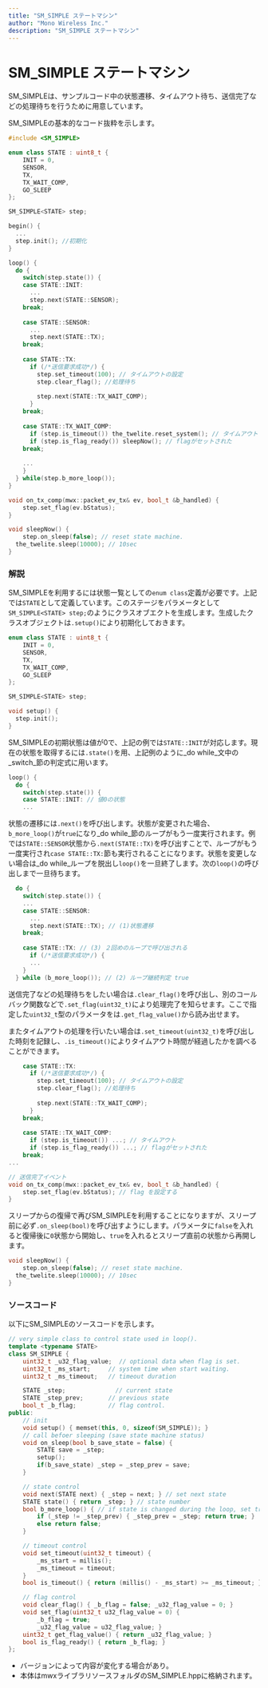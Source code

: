 ```yaml
---
title: "SM_SIMPLE ステートマシン"
author: "Mono Wireless Inc."
description: "SM_SIMPLE ステートマシン"
---
```


# SM\_SIMPLE ステートマシン

SM\_SIMPLEは、サンプルコード中の状態遷移、タイムアウト待ち、送信完了などの処理待ちを行うために用意しています。

SM\_SIMPLEの基本的なコード抜粋を示します。

```cpp
#include <SM_SIMPLE>

enum class STATE : uint8_t {
	INIT = 0,
	SENSOR,
	TX,
	TX_WAIT_COMP,
	GO_SLEEP
};

SM_SIMPLE<STATE> step;

begin() {
  ...
  step.init(); //初期化
}

loop() {
  do {
    switch(step.state()) {
    case STATE::INIT:
      ...
      step.next(STATE::SENSOR);
    break;
    
    case STATE::SENSOR:
      ...
      step.next(STATE::TX);
    break;
    
    case STATE::TX:
      if (/*送信要求成功*/) {
        step.set_timeout(100); // タイムアウトの設定
        step.clear_flag(); //処理待ち
          
        step.next(STATE::TX_WAIT_COMP);
      }
    break;
    
    case STATE::TX_WAIT_COMP:
      if (step.is_timeout()) the_twelite.reset_system(); // タイムアウト
      if (step.is_flag_ready()) sleepNow(); // flagがセットされた
    break;
    
    ...
    }
  } while(step.b_more_loop());
}

void on_tx_comp(mwx::packet_ev_tx& ev, bool_t &b_handled) {
	step.set_flag(ev.bStatus);
}

void sleepNow() {
	step.on_sleep(false); // reset state machine.
  the_twelite.sleep(10000); // 10sec
}
```



### 解説

SM\_SIMPLEを利用するには状態一覧としての`enum class`定義が必要です。上記では`STATE`として定義しています。このステージをパラメータとして`SM_SIMPLE<STATE> step;`のようにクラスオブエクトを生成します。生成したクラスオブジェクトは`.setup()`により初期化しておきます。

```cpp
enum class STATE : uint8_t {
	INIT = 0,
	SENSOR,
	TX,
	TX_WAIT_COMP,
	GO_SLEEP
};

SM_SIMPLE<STATE> step;

void setup() {
  step.init();
}
```



SM\_SIMPLEの初期状態は値が0で、上記の例では`STATE::INIT`が対応します。現在の状態を取得するには`.state()`を用、上記例のように_do while_文中の_switch_節の判定式に用います。

```cpp
loop() {
  do {
    switch(step.state()) {
    case STATE::INIT: // 値0の状態
    ...
```



状態の遷移には`.next()`を呼び出します。状態が変更された場合、`b_more_loop()`が`true`になり_do while_節のループがもう一度実行されます。例では`STATE::SENSOR`状態から`.next(STATE::TX)`を呼び出すことで、ループがもう一度実行され`case STATE::TX:`節も実行されることになります。状態を変更しない場合は_do while_ループを脱出し`loop()`を一旦終了します。次の`loop()`の呼び出しまで一旦待ちます。

```cpp
  do {
    switch(step.state()) {
    ...
    case STATE::SENSOR:
      ...
      step.next(STATE::TX); // (1)状態遷移
    break;
    
    case STATE::TX: // (3) ２回めのループで呼び出される
      if (/*送信要求成功*/) {
      ...
    }
  } while (b_more_loop()); // (2) ループ継続判定 true
```



送信完了などの処理待ちをしたい場合は`.clear_flag()`を呼び出し、別のコールバック関数などで`.set_flag(uint32_t)`により処理完了を知らせます。ここで指定した`uint32_t`型のパラメータをは`.get_flag_value()`から読み出せます。

またタイムアウトの処理を行いたい場合は`.set_timeout(uint32_t)`を呼び出した時刻を記録し、`.is_timeout()`によりタイムアウト時間が経過したかを調べることができます。

```cpp
    case STATE::TX:
      if (/*送信要求成功*/) {
        step.set_timeout(100); // タイムアウトの設定
        step.clear_flag(); //処理待ち
          
        step.next(STATE::TX_WAIT_COMP);
      }
    break;
    
    case STATE::TX_WAIT_COMP:
      if (step.is_timeout()) ...; // タイムアウト
      if (step.is_flag_ready()) ...; // flagがセットされた
    break;
...

// 送信完了イベント
void on_tx_comp(mwx::packet_ev_tx& ev, bool_t &b_handled) {
	step.set_flag(ev.bStatus); // flag を設定する
}
```



スリープからの復帰で再びSM\_SIMPLEを利用することになりますが、スリープ前に必ず`.on_sleep(bool)`を呼び出すようにします。パラメータに`false`を入れると復帰後に`0`状態から開始し、`true`を入れるとスリープ直前の状態から再開します。

```cpp
void sleepNow() {
	step.on_sleep(false); // reset state machine.
  the_twelite.sleep(10000); // 10sec
}
```



### ソースコード

以下にSM\_SIMPLEのソースコードを示します。

```cpp
// very simple class to control state used in loop().
template <typename STATE>
class SM_SIMPLE {
	uint32_t _u32_flag_value;  // optional data when flag is set.
	uint32_t _ms_start;		// system time when start waiting.
	uint32_t _ms_timeout;	// timeout duration

	STATE _step;			  // current state
	STATE _step_prev;		// previous state
	bool_t _b_flag; 		// flag control.
public:
	// init
	void setup() { memset(this, 0, sizeof(SM_SIMPLE)); }
	// call befoer sleeping (save state machine status)
	void on_sleep(bool b_save_state = false) {
		STATE save = _step;
		setup();
		if(b_save_state) _step = _step_prev = save;
	}

	// state control
	void next(STATE next) { _step = next; } // set next state
	STATE state() { return _step; } // state number
	bool b_more_loop() { // if state is changed during the loop, set true
		if (_step != _step_prev) { _step_prev = _step; return true; }
		else return false;
	}

	// timeout control
	void set_timeout(uint32_t timeout) {
		_ms_start = millis();
		_ms_timeout = timeout;
	}
	bool is_timeout() { return (millis() - _ms_start) >= _ms_timeout; }

	// flag control
	void clear_flag() { _b_flag = false; _u32_flag_value = 0; }
	void set_flag(uint32_t u32_flag_value = 0) {
		_b_flag = true;
		_u32_flag_value = u32_flag_value; }
	uint32_t get_flag_value() { return _u32_flag_value; }
	bool is_flag_ready() { return _b_flag; }
};
```

* バージョンによって内容が変化する場合があり。
* 本体はmwxライブラリソースフォルダのSM\_SIMPLE.hppに格納されます。
